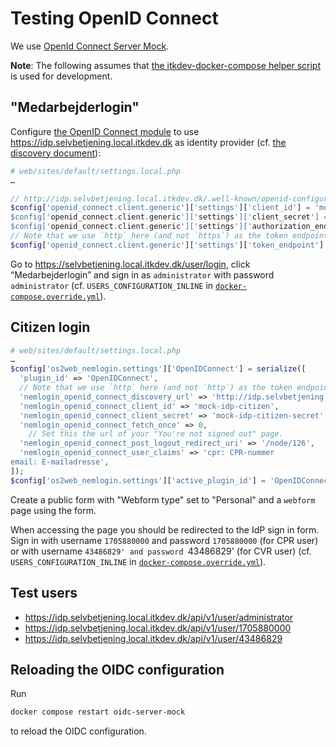# Testing OpenID Connect

We use [OpenId Connect Server Mock](https://github.com/Soluto/oidc-server-mock).

**Note**: The following assumes that [the itkdev-docker-compose helper
script](https://github.com/itk-dev/devops_itkdev-docker#helper-scripts) is used
for development.

## "Medarbejderlogin"

Configure [the OpenID Connect
module](https://www.drupal.org/project/openid_connect) to use
<https://idp.selvbetjening.local.itkdev.dk> as identity provider (cf. [the
discovery
document](https://idp.selvbetjening.local.itkdev.dk/.well-known/openid-configuration)):

```php
# web/sites/default/settings.local.php
…

// http://idp.selvbetjening.local.itkdev.dk/.well-known/openid-configuration
$config['openid_connect.client.generic']['settings']['client_id'] = 'mock-idp-admin;
$config['openid_connect.client.generic']['settings']['client_secret'] = 'mock-idp-admin-secret';
$config['openid_connect.client.generic']['settings']['authorization_endpoint'] = 'https://idp.selvbetjening.local.itkdev.dk/connect/authorize';
// Note that we use `http` here (and not `https`) as the token endpoint is accessed inside the docker compose setup.
$config['openid_connect.client.generic']['settings']['token_endpoint'] = 'http://idp.selvbetjening.local.itkdev.dk/connect/token';
```

Go to <https://selvbetjening.local.itkdev.dk/user/login>, click
“Medarbejderlogin” and sign in as `administrator` with password `administrator`
(cf. `USERS_CONFIGURATION_INLINE` in [`docker-compose.override.yml`](../docker-compose.override.yml)).

## Citizen login

```php
# web/sites/default/settings.local.php
…
$config['os2web_nemlogin.settings']['OpenIDConnect'] = serialize([
  'plugin_id' => 'OpenIDConnect',
  // Note that we use `http` here (and not `http`) as the token endpoint is accessed inside the docker compose setup.
  'nemlogin_openid_connect_discovery_url' => 'http://idp.selvbetjening.local.itkdev.dk/.well-known/openid-configuration',
  'nemlogin_openid_connect_client_id' => 'mock-idp-citizen',
  'nemlogin_openid_connect_client_secret' => 'mock-idp-citizen-secret',
  'nemlogin_openid_connect_fetch_once' => 0,
    // Set this the url of your "You're not signed out" page.
  'nemlogin_openid_connect_post_logout_redirect_uri' => '/node/126',
  'nemlogin_openid_connect_user_claims' => 'cpr: CPR-nummer
email: E-mailadresse',
]);
$config['os2web_nemlogin.settings']['active_plugin_id'] = 'OpenIDConnect';
```

Create a public form with "Webform type" set to "Personal" and a `webform` page
using the form.

When accessing the page you should be redirected to the IdP sign in form. Sign
in with username `1705880000` and password `1705880000` (for CPR user) or with
username `43486829' and password `43486829' (for CVR user) (cf.
`USERS_CONFIGURATION_INLINE` in
[`docker-compose.override.yml`](../docker-compose.override.yml)).

## Test users

* <https://idp.selvbetjening.local.itkdev.dk/api/v1/user/administrator>
* <https://idp.selvbetjening.local.itkdev.dk/api/v1/user/1705880000>
* <https://idp.selvbetjening.local.itkdev.dk/api/v1/user/43486829>

## Reloading the OIDC configuration

Run

```sh
docker compose restart oidc-server-mock
```

to reload the OIDC configuration.

